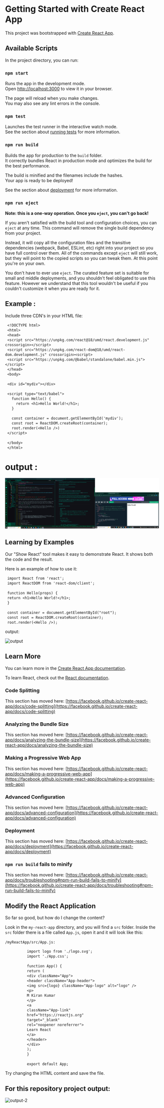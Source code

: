 # Getting Started with Create React App

This project was bootstrapped with [Create React App](https://github.com/facebook/create-react-app).

## Available Scripts

In the project directory, you can run:



### `npm start`

Runs the app in the development mode.\
Open [http://localhost:3000](http://localhost:3000) to view it in your browser.

The page will reload when you make changes.\
You may also see any lint errors in the console.

### `npm test`

Launches the test runner in the interactive watch mode.\
See the section about [running tests](https://facebook.github.io/create-react-app/docs/running-tests) for more information.

### `npm run build`

Builds the app for production to the `build` folder.\
It correctly bundles React in production mode and optimizes the build for the best performance.

The build is minified and the filenames include the hashes.\
Your app is ready to be deployed!

See the section about [deployment](https://facebook.github.io/create-react-app/docs/deployment) for more information.

### `npm run eject`

**Note: this is a one-way operation. Once you `eject`, you can't go back!**

If you aren't satisfied with the build tool and configuration choices, you can `eject` at any time. This command will remove the single build dependency from your project.

Instead, it will copy all the configuration files and the transitive dependencies (webpack, Babel, ESLint, etc) right into your project so you have full control over them. All of the commands except `eject` will still work, but they will point to the copied scripts so you can tweak them. At this point you're on your own.

You don't have to ever use `eject`. The curated feature set is suitable for small and middle deployments, and you shouldn't feel obligated to use this feature. However we understand that this tool wouldn't be useful if you couldn't customize it when you are ready for it.

## Example :

Include three CDN's in your HTML file:

     <!DOCTYPE html>
     <html>
     <head>
     <script src="https://unpkg.com/react@18/umd/react.development.js" crossorigin></script>
     <script src="https://unpkg.com/react-dom@18/umd/react-dom.development.js" crossorigin><script>
     <script src="https://unpkg.com/@babel/standalone/babel.min.js"></script>
     </head>
     <body>

     <div id="mydiv"></div>

     <script type="text/babel">
       function Hello() {
         return <h1>Hello World!</h1>;
       }

       const container = document.getElementById('mydiv');
       const root = ReactDOM.createRoot(container);
       root.render(<Hello />)
     </script>

     </body>
     </html>

# output :
![alt text](/public/image1.png)

## Learning by Examples
Our "Show React" tool makes it easy to demonstrate React. It shows both the code and the result.

Here is an example of how to use it:

     import React from 'react';
     import ReactDOM from 'react-dom/client';

     function Hello(props) {
     return <h1>Hello World!</h1>;
     }

     const container = document.getElementById("root");
     const root = ReactDOM.createRoot(container);
     root.render(<Hello />);


output:

![output](/first-project/public/output.png "Text to show on mouseover")
## Learn More

You can learn more in the [Create React App documentation](https://facebook.github.io/create-react-app/docs/getting-started).

To learn React, check out the [React documentation](https://reactjs.org/).

### Code Splitting

This section has moved here: [https://facebook.github.io/create-react-app/docs/code-splitting](https://facebook.github.io/create-react-app/docs/code-splitting)

### Analyzing the Bundle Size

This section has moved here: [https://facebook.github.io/create-react-app/docs/analyzing-the-bundle-size](https://facebook.github.io/create-react-app/docs/analyzing-the-bundle-size)

### Making a Progressive Web App

This section has moved here: [https://facebook.github.io/create-react-app/docs/making-a-progressive-web-app](https://facebook.github.io/create-react-app/docs/making-a-progressive-web-app)

### Advanced Configuration

This section has moved here: [https://facebook.github.io/create-react-app/docs/advanced-configuration](https://facebook.github.io/create-react-app/docs/advanced-configuration)

### Deployment

This section has moved here: [https://facebook.github.io/create-react-app/docs/deployment](https://facebook.github.io/create-react-app/docs/deployment)

### `npm run build` fails to minify

This section has moved here: [https://facebook.github.io/create-react-app/docs/troubleshooting#npm-run-build-fails-to-minify](https://facebook.github.io/create-react-app/docs/troubleshooting#npm-run-build-fails-to-minify)


## Modify the React Application

So far so good, but how do I change the content?

Look in the `my-react-app` directory, and you will find a `src` folder. Inside the `src` folder there is a file called `App.js`, open it and it will look like this:

`/myReactApp/src/App.js:`

```
          import logo from './logo.svg';
          import './App.css';

          function App() {
          return (
          <div className="App">
          <header className="App-header">
          <img src={logo} className="App-logo" alt="logo" />
          <p>
          M Kiran Kumar
          </p>
          <a
          className="App-link"
          href="https://reactjs.org"
          target="_blank"
          rel="noopener noreferrer">
          Learn React
          </a>
          </header>
          </div>
          );
          } 

          export default App;
``` 

Try changing the HTML content and save the file.

## For this repository project output:

![output-2](/first-project/public/image.png)
